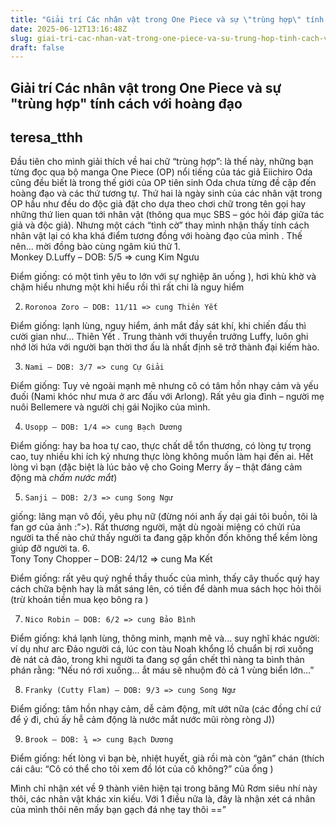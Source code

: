 ```yaml
---
title: "Giải trí Các nhân vật trong One Piece và sự \"trùng hợp\" tính cách với hoàng đạo"
date: 2025-06-12T13:16:48Z
slug: giai-tri-cac-nhan-vat-trong-one-piece-va-su-trung-hop-tinh-cach-voi-hoang-dao
draft: false
---
```


## Giải trí Các nhân vật trong One Piece và sự "trùng hợp" tính cách với hoàng đạo

## teresa_tthh

Đầu tiên cho mình giải thích về hai chữ “trùng hợp”: là thế này, những bạn từng đọc qua bộ manga One Piece (OP) nổi tiếng của tác giả Eiichiro Oda cũng đều biết là trong thế giới của OP tiên sinh Oda chưa từng đề cập đến hoàng đạo và các thứ tương tự. Thứ hai là ngày sinh của các nhân vật trong OP hầu như đều do độc giả đặt cho dựa theo chơi chữ trong tên gọi hay những thứ lien quan tới nhân vật (thông qua mục SBS – góc hỏi đáp giữa tác giả và độc giả). Nhưng một cách “tình cờ” thay mình nhận thấy tính cách nhân vật lại có kha khá điểm tương đồng với hoàng đạo của mình . Thế nên... mời đồng bào cùng ngâm kiú thử 
1.     
     Monkey D.Luffy – DOB: 5/5 => cung Kim Ngưu

Điểm giống: có một tình yêu to lớn với sự nghiệp ăn uống ), hơi khù khờ và chậm hiểu nhưng một khi hiểu rồi thì rất chi là nguy hiểm 

2.     Roronoa Zoro – DOB: 11/11 => cung Thiên Yết

Điểm giống: lạnh lùng, nguy hiểm, ánh mắt đầy sát khí, khi chiến đấu thì cười gian như... Thiên Yết . Trung thành với thuyền trưởng Luffy, luôn ghi nhớ lời hứa với người bạn thời thơ ấu là nhất định sẽ trở thành đại kiếm hào.

3.     Nami – DOB: 3/7 => cung Cự Giải

Điểm giống: Tuy vẻ ngoài mạnh mẽ nhưng cô có tâm hồn nhạy cảm và yếu đuối (Nami khóc như mưa ở arc đấu với Arlong). Rất yêu gia đình – người mẹ nuôi Bellemere và người chị gái Nojiko của mình.

4.     Usopp – DOB: 1/4 => cung Bạch Dương

Điểm giống: hay ba hoa tự cao, thực chất dễ tổn thương, có lòng tự trọng cao, tuy nhiều khi ích kỷ nhưng thực lòng không muốn làm hại đến ai. Hết lòng vì bạn (đặc biệt là lúc bảo vệ cho Going Merry ấy – thật đáng cảm động mà *chấm nước mắt*)

5.     Sanji – DOB: 2/3 => cung Song Ngư
 giống: lãng mạn vô đối, yêu phụ nữ (đừng nói anh ấy dại gái tôi buồn, tôi là fan gơ của ảnh :”>). Rất thương người, mặt dù ngoài miệng có chửi rủa người ta thế nào chứ thấy người ta đang gặp khốn đốn không thể kềm lòng giúp đỡ người ta.
6.     
     Tony Tony Chopper – DOB: 24/12 => cung Ma Kết

Điểm giống: rất yêu quý nghề thầy thuốc của mình, thấy cây thuốc quý hay cách chữa bệnh hay là mắt sáng lên, có tiền để dành mua sách học hỏi thôi (trừ khoản tiền mua kẹo bông ra )

7.     Nico Robin – DOB: 6/2 => cung Bảo Bình


Điểm giống: khá lạnh lùng, thông minh, mạnh mẽ và... suy nghĩ khác người: ví dụ như arc Đảo người cá, lúc con tàu Noah khổng lồ chuẩn bị rơi xuống đè nát cả đảo, trong khi người ta đang sợ gần chết thì nàng ta bình thản phán rằng: “Nếu nó rơi xuống... ắt máu sẽ nhuộm đỏ cả 1 vùng biển lớn...” 

8.     Franky (Cutty Flam) – DOB: 9/3 => cung Song Ngư

Điểm giống: tâm hồn nhạy cảm, dễ cảm động, mít ướt nữa  (các đồng chí cứ để ý đi, chú ấy hễ cảm động là nước mắt nước mũi ròng ròng J))

9.     Brook – DOB: ¾ => cung Bạch Dương

Điểm giống: hết lòng vì bạn bè, nhiệt huyết, già rồi mà còn “gân” chán (thích cái câu: “Cô có thể cho tôi xem đồ lót của cô không?” của ổng )


Mình chỉ nhận xét về 9 thành viên hiện tại trong băng Mũ Rơm siêu nhí này thôi, các nhân vật khác xin kiếu. Với 1 điều nữa là, đây là nhận xét cá nhân của mình thôi nên mấy bạn gạch đá nhẹ tay thôi ==”